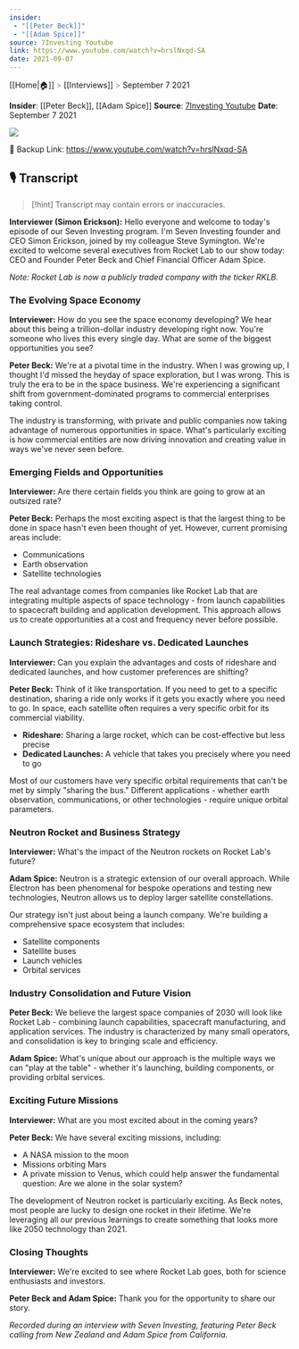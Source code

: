```yaml
---
insider: 
 - "[[Peter Beck]]"
 - "[[Adam Spice]]"
source: 7Investing Youtube
link: https://www.youtube.com/watch?v=hrslNxqd-SA
date: 2021-09-07
---
```

[[Home|🏠]] <span style="color: LightSlateGray">></span> [[Interviews]] <span style="color: LightSlateGray">></span> September 7 2021

**Insider**: [[Peter Beck]], [[Adam Spice]]
**Source**: [7Investing Youtube](https://www.youtube.com/watch?v=hrslNxqd-SA)
**Date**: September 7 2021

![](https://www.youtube.com/watch?v=hrslNxqd-SA)

🔗 Backup Link: https://www.youtube.com/watch?v=hrslNxqd-SA

## 🎙️ Transcript

>[!hint] Transcript may contain errors or inaccuracies.

**Interviewer (Simon Erickson):** Hello everyone and welcome to today's episode of our Seven Investing program. I'm Seven Investing founder and CEO Simon Erickson, joined by my colleague Steve Symington. We're excited to welcome several executives from Rocket Lab to our show today: CEO and Founder Peter Beck and Chief Financial Officer Adam Spice. 

*Note: Rocket Lab is now a publicly traded company with the ticker RKLB.*

### The Evolving Space Economy

**Interviewer:** How do you see the space economy developing? We hear about this being a trillion-dollar industry developing right now. You're someone who lives this every single day. What are some of the biggest opportunities you see?

**Peter Beck:** We're at a pivotal time in the industry. When I was growing up, I thought I'd missed the heyday of space exploration, but I was wrong. This is truly the era to be in the space business. We're experiencing a significant shift from government-dominated programs to commercial enterprises taking control.

The industry is transforming, with private and public companies now taking advantage of numerous opportunities in space. What's particularly exciting is how commercial entities are now driving innovation and creating value in ways we've never seen before.

### Emerging Fields and Opportunities

**Interviewer:** Are there certain fields you think are going to grow at an outsized rate?

**Peter Beck:** Perhaps the most exciting aspect is that the largest thing to be done in space hasn't even been thought of yet. However, current promising areas include:

- Communications
- Earth observation
- Satellite technologies

The real advantage comes from companies like Rocket Lab that are integrating multiple aspects of space technology - from launch capabilities to spacecraft building and application development. This approach allows us to create opportunities at a cost and frequency never before possible.

### Launch Strategies: Rideshare vs. Dedicated Launches

**Interviewer:** Can you explain the advantages and costs of rideshare and dedicated launches, and how customer preferences are shifting?

**Peter Beck:** Think of it like transportation. If you need to get to a specific destination, sharing a ride only works if it gets you exactly where you need to go. In space, each satellite often requires a very specific orbit for its commercial viability.

- **Rideshare:** Sharing a large rocket, which can be cost-effective but less precise
- **Dedicated Launches:** A vehicle that takes you precisely where you need to go

Most of our customers have very specific orbital requirements that can't be met by simply "sharing the bus." Different applications - whether earth observation, communications, or other technologies - require unique orbital parameters.

### Neutron Rocket and Business Strategy

**Interviewer:** What's the impact of the Neutron rockets on Rocket Lab's future?

**Adam Spice:** Neutron is a strategic extension of our overall approach. While Electron has been phenomenal for bespoke operations and testing new technologies, Neutron allows us to deploy larger satellite constellations.

Our strategy isn't just about being a launch company. We're building a comprehensive space ecosystem that includes:
- Satellite components
- Satellite buses
- Launch vehicles
- Orbital services

### Industry Consolidation and Future Vision

**Peter Beck:** We believe the largest space companies of 2030 will look like Rocket Lab - combining launch capabilities, spacecraft manufacturing, and application services. The industry is characterized by many small operators, and consolidation is key to bringing scale and efficiency.

**Adam Spice:** What's unique about our approach is the multiple ways we can "play at the table" - whether it's launching, building components, or providing orbital services.

### Exciting Future Missions

**Interviewer:** What are you most excited about in the coming years?

**Peter Beck:** We have several exciting missions, including:
- A NASA mission to the moon
- Missions orbiting Mars
- A private mission to Venus, which could help answer the fundamental question: Are we alone in the solar system?

The development of Neutron rocket is particularly exciting. As Beck notes, most people are lucky to design one rocket in their lifetime. We're leveraging all our previous learnings to create something that looks more like 2050 technology than 2021.

### Closing Thoughts

**Interviewer:** We're excited to see where Rocket Lab goes, both for science enthusiasts and investors.

**Peter Beck and Adam Spice:** Thank you for the opportunity to share our story.

*Recorded during an interview with Seven Investing, featuring Peter Beck calling from New Zealand and Adam Spice from California.*
